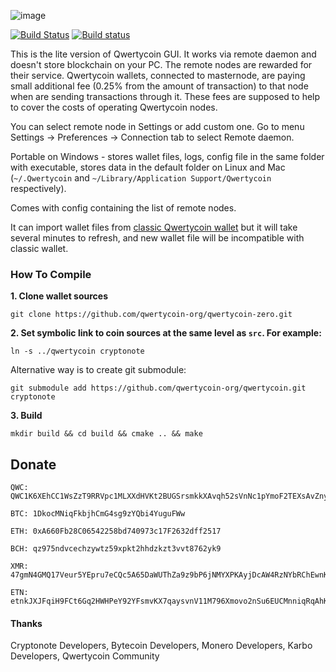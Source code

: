 ![image](https://cdn.qwertycoin.org/images/press/other/qwc-github-2.png)

[![Build Status](https://travis-ci.org/qwertycoin-org/qwertycoin-zero.svg?branch=stage_1)](https://travis-ci.org/qwertycoin-org/qwertycoin-zero)
[![Build status](https://ci.appveyor.com/api/projects/status/yhiqfap4nfdommsb?svg=true)](https://ci.appveyor.com/project/qwertycoin-org/qwertycoin-zero)

This is the lite version of Qwertycoin GUI. It works via remote daemon and doesn't store blockchain on your PC. The remote nodes are rewarded for their service. Qwertycoin wallets, connected to masternode, are paying small additional fee (0.25% from the amount of transaction) to that node when are sending transactions through it. These fees are supposed to help to cover the costs of operating Qwertycoin nodes.

You can select remote node in Settings or add custom one. Go to menu Settings -> Preferences -> Connection tab to select Remote daemon.

Portable on Windows - stores wallet files, logs, config file in the same folder with executable, stores data in the default folder on Linux and Mac (`~/.Qwertycoin` and `~/Library/Application Support/Qwertycoin` respectively).

Comes with config containing the list of remote nodes.

It can import wallet files from [classic Qwertycoin wallet](https://github.com/qwertycoin-org/qwertycoin-gui) but it will take several minutes to refresh, and new wallet file will be incompatible with classic wallet.

### How To Compile


**1. Clone wallet sources**

```
git clone https://github.com/qwertycoin-org/qwertycoin-zero.git
```

**2. Set symbolic link to coin sources at the same level as `src`. For example:**

```
ln -s ../qwertycoin cryptonote
```

Alternative way is to create git submodule:

```
git submodule add https://github.com/qwertycoin-org/qwertycoin.git cryptonote
```

**3. Build**

```
mkdir build && cd build && cmake .. && make
```

## Donate

```
QWC: QWC1K6XEhCC1WsZzT9RRVpc1MLXXdHVKt2BUGSrsmkkXAvqh52sVnNc1pYmoF2TEXsAvZnyPaZu8MW3S8EWHNfAh7X2xa63P7Y
```
```
BTC: 1DkocMNiqFkbjhCmG4sg9zYQbi4YuguFWw
```
```
ETH: 0xA660Fb28C06542258bd740973c17F2632dff2517
```
```
BCH: qz975ndvcechzywtz59xpkt2hhdzkzt3vvt8762yk9
```
```
XMR: 47gmN4GMQ17Veur5YEpru7eCQc5A65DaWUThZa9z9bP6jNMYXPKAyjDcAW4RzNYbRChEwnKu1H3qt9FPW9CnpwZgNscKawX
```
```
ETN: etnkJXJFqiH9FCt6Gq2HWHPeY92YFsmvKX7qaysvnV11M796Xmovo2nSu6EUCMnniqRqAhKX9AQp31GbG3M2DiVM3qRDSQ5Vwq
```

#### Thanks

Cryptonote Developers, Bytecoin Developers, Monero Developers, Karbo Developers, Qwertycoin Community
